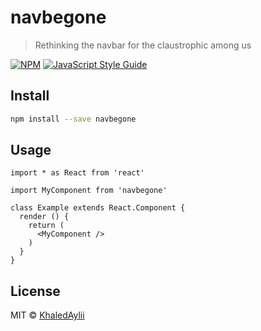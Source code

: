 # navbegone

> Rethinking the navbar for the claustrophic among us

[![NPM](https://img.shields.io/npm/v/navbegone.svg)](https://www.npmjs.com/package/navbegone) [![JavaScript Style Guide](https://img.shields.io/badge/code_style-standard-brightgreen.svg)](https://standardjs.com)

## Install

```bash
npm install --save navbegone
```

## Usage

```tsx
import * as React from 'react'

import MyComponent from 'navbegone'

class Example extends React.Component {
  render () {
    return (
      <MyComponent />
    )
  }
}
```

## License

MIT © [KhaledAylii](https://github.com/KhaledAylii)
